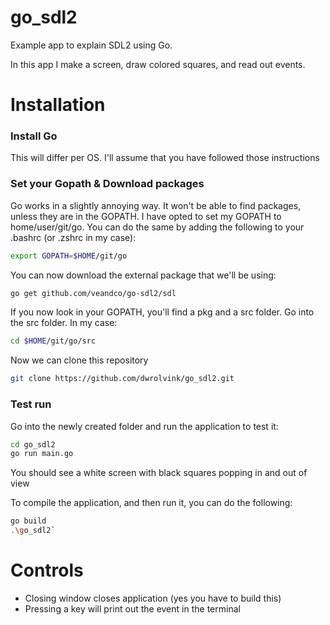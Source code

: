 # go_sdl2
Example app to explain SDL2 using Go. 

In this app I make a screen, draw colored squares, and read out events.


# Installation
### Install Go
This will differ per OS. I'll assume that you have followed those instructions

### Set your Gopath & Download packages
Go works in a slightly annoying way. It won't be able to find packages, unless they are
in the GOPATH. I have opted to set my GOPATH to home/user/git/go. You can do the same
by adding the following to your .bashrc (or .zshrc in my case):

```bash
export GOPATH=$HOME/git/go
```

You can now download the external package that we'll be using:
```bash
go get github.com/veandco/go-sdl2/sdl
```

If you now look in your GOPATH, you'll find a pkg and a src folder.
Go into the src folder. In my case:

```bash
cd $HOME/git/go/src
```

Now we can clone this repository

```bash 
git clone https://github.com/dwrolvink/go_sdl2.git
```

### Test run
Go into the newly created folder and run the application to test it:
```bash
cd go_sdl2
go run main.go
```

You should see a white screen with black squares popping in and out of view

To compile the application, and then run it, you can do the following:
```bash
go build
.\go_sdl2`
```

# Controls
- Closing window closes application (yes you have to build this)
- Pressing a key will print out the event in the terminal
